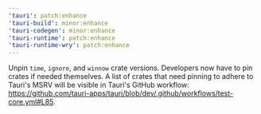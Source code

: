 ```yaml
---
'tauri': patch:enhance
'tauri-build': minor:enhance
'tauri-codegen': minor:enhance
'tauri-runtime': patch:enhance
'tauri-runtime-wry': patch:enhance
---
```


Unpin `time`, `ignore`, and `winnow` crate versions. Developers now have to pin crates if needed themselves. A list of crates that need pinning to adhere to Tauri's MSRV will be visible in Tauri's GitHub workflow: https://github.com/tauri-apps/tauri/blob/dev/.github/workflows/test-core.yml#L85.
